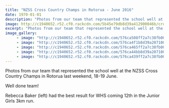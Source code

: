 ```yaml
---
title: "NZSS Cross Country Champs in Rotorua - June 2016"
date: 1970-01-01
description: "Photos from our team that represented the school well at the NZSS Cross Country Champs in Rotorua last weekend, 18-19 June..."
image: http://c1940652.r52.cf0.rackcdn.com/5b45e79db8d39a412900046b/cross-country.gif
excerpt: "Photos from our team that represented the school well at the NZSS Cross Country Champs in Rotorua last weekend, 18-19 June."
image_gallery:
     - image: "http://c1940652.r52.cf0.rackcdn.com/576ca508ff2a7c38fb00026f/Team-photo.jpg"
     - image: "http://c1940652.r52.cf0.rackcdn.com/576ca4f1b8d39a2071000262/start-girls.jpg"
     - image: "http://c1940652.r52.cf0.rackcdn.com/576ca465ff2a7c38fb00026d/Rebecca-Baker-running-2.jpg"
     - image: "http://c1940652.r52.cf0.rackcdn.com/576ca44bb8d39a2071000260/Rebecca-Baker-running.jpg"
     - image: "http://c1940652.r52.cf0.rackcdn.com/576ca439ff2a7c38fb00026b/girls1.jpg"
---
```


<p><span>Photos from our team that represented the school well at the NZSS Cross Country Champs in Rotorua last weekend, 18-19 June. </span></p>
<p><span>Well done team! </span></p>
<p><span>Rebecca Baker (left) had the best result for WHS coming 12th in the Junior Girls 3km run.</span></p>

